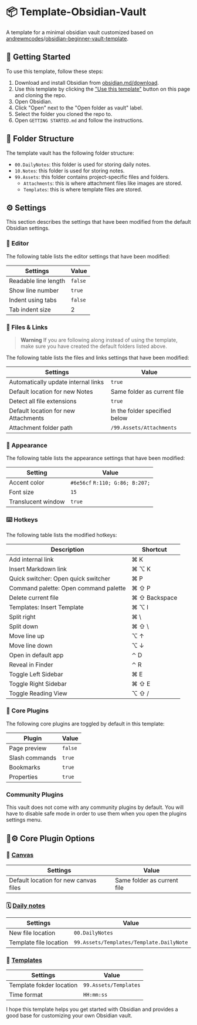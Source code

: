 # 📦 Template-Obsidian-Vault

 A template for a minimal obsidian vault customized based on [andrewmcodes](https://github.com/andrewmcodes)/[obsidian-beginner-vault-template](https://github.com/andrewmcodes/obsidian-beginner-vault-template).

## 🚩 Getting Started

To use this template, follow these steps:

1. Download and install Obsidian from [obsidian.md/download](https://obsidian.md/download).
2. Use this template by clicking the ["Use this template"](https://github.com/andrewmcodes/obsidian-beginner-vault-template/generate) button on this page and cloning the repo.
3. Open Obsidian.
4. Click "Open" next to the "Open folder as vault" label.
5. Select the folder you cloned the repo to.
6. Open `GETTING STARTED.md` and follow the instructions.

## 📂 Folder Structure

The template vault has the following folder structure:

- `00.DailyNotes`: this folder is used for storing daily notes.
- `10.Notes`: this folder is used for storing notes.
- `99.Assets`: this folder contains project-specific files and folders.
	- `Attachments`: this is where attachment files like images are stored.
	- `Templates`: this is where template files are stored.

## ⚙️ Settings

This section describes the settings that have been modified from the default Obsidian settings.

### 📝 Editor

The following table lists the editor settings that have been modified:

| Settings | Value |
| ---- | ---- |
| Readable line length | `false` |
| Show line number | `true` |
| Indent using tabs | `false` |
| Tab indent size | 2 |

### 📔 Files & Links

> **Warning**
> If you are following along instead of using the template, make sure you have created the default folders listed above.

The following table lists the files and links settings that have been modified:

| Settings | Value |
| ---- | ---- |
| Automatically update internal links | `true` |
| Default location for new Notes | Same folder as current file |
| Detect all file extensions | `true` |
| Default location for new Attachments | In the folder specified below |
| Attachment folder path | `/99.Assets/Attachments` |

### 👀 Appearance

The following table lists the appearance settings that have been modified:

| Setting            | Value   |
| ------------------ | ------- |
| Accent color       | `#6e56cf` `R:110; G:86; B:207;` |
| Font size          | `15`      |
| Translucent window | `true`    |

### ⌨️ Hotkeys

The following table lists the modified hotkeys:

| Description | Shortcut |
| ---- | ---- |
| Add internal link | ⌘ K |
| Insert Markdown link | ⌘ ⌥ K |
| Quick switcher: Open quick switcher | ⌘ P |
| Command palette: Open command palette | ⌘ ⇧ P |
| Delete current file | ⌘ ⇧ Backspace |
| Templates: Insert Template | ⌘ ⌥ I |
| Split right | ⌘ \ |
| Split down | ⌘ ⇧ \ |
| Move line up | ⌥ ↑ |
| Move line down | ⌥ ↓ |
| Open in default app | ⌃ D |
| Reveal in Finder | ⌃ R |
| Toggle Left Sidebar | ⌘ E |
| Toggle Right Sidebar | ⌘ ⇧ E |
| Toggle Reading View | ⌥ ⇧ / |

### 🔌 Core Plugins

The following core plugins are toggled by default in this template:

| Plugin | Value |
| ---- | ---- |
| Page preview | `false` |
| Slash commands | `true` |
| Bookmarks | `true` |
| Properties | `true` |

### Community Plugins

This vault does not come with any community plugins by default. You will have to disable safe mode in order to use them when you open the plugins settings menu.


## 🔌⚙️ Core Plugin Options

### 🎨 [Canvas](https://help.obsidian.md/Plugins/Canvas)

| Settings | Value |
| ---- | ---- |
| Default location for new canvas files | Same folder as current file |

### 🗓️ [Daily notes](https://help.obsidian.md/Plugins/Daily+notes)

| Settings | Value |
| ---- | ---- |
| New file location | `00.DailyNotes` |
| Template file location | `99.Assets/Templates/Template.DailyNote` |

### 🍤 [Templates](https://help.obsidian.md/Plugins/Templates)

| Settings | Value |
| ---- | ---- |
| Template fokder location | `99.Assets/Templates` |
| Time format | `HH:mm:ss` |


I hope this template helps you get started with Obsidian and provides a good base for customizing your own Obsidian vault.

